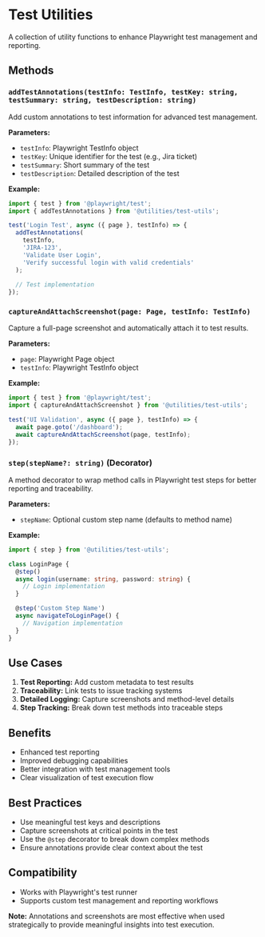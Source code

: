 # Test Utilities

A collection of utility functions to enhance Playwright test management and reporting.

## Methods

### `addTestAnnotations(testInfo: TestInfo, testKey: string, testSummary: string, testDescription: string)`
Add custom annotations to test information for advanced test management.

**Parameters:**
- `testInfo`: Playwright TestInfo object
- `testKey`: Unique identifier for the test (e.g., Jira ticket)
- `testSummary`: Short summary of the test
- `testDescription`: Detailed description of the test

**Example:**
```typescript
import { test } from '@playwright/test';
import { addTestAnnotations } from '@utilities/test-utils';

test('Login Test', async ({ page }, testInfo) => {
  addTestAnnotations(
    testInfo, 
    'JIRA-123', 
    'Validate User Login', 
    'Verify successful login with valid credentials'
  );
  
  // Test implementation
});
```

### `captureAndAttachScreenshot(page: Page, testInfo: TestInfo)`
Capture a full-page screenshot and automatically attach it to test results.

**Parameters:**
- `page`: Playwright Page object
- `testInfo`: Playwright TestInfo object

**Example:**
```typescript
import { test } from '@playwright/test';
import { captureAndAttachScreenshot } from '@utilities/test-utils';

test('UI Validation', async ({ page }, testInfo) => {
  await page.goto('/dashboard');
  await captureAndAttachScreenshot(page, testInfo);
});
```

### `step(stepName?: string)` (Decorator)
A method decorator to wrap method calls in Playwright test steps for better reporting and traceability.

**Parameters:**
- `stepName`: Optional custom step name (defaults to method name)

**Example:**
```typescript
import { step } from '@utilities/test-utils';

class LoginPage {
  @step()
  async login(username: string, password: string) {
    // Login implementation
  }

  @step('Custom Step Name')
  async navigateToLoginPage() {
    // Navigation implementation
  }
}
```

## Use Cases

1. **Test Reporting:** Add custom metadata to test results
2. **Traceability:** Link tests to issue tracking systems
3. **Detailed Logging:** Capture screenshots and method-level details
4. **Step Tracking:** Break down test methods into traceable steps

## Benefits

- Enhanced test reporting
- Improved debugging capabilities
- Better integration with test management tools
- Clear visualization of test execution flow

## Best Practices

- Use meaningful test keys and descriptions
- Capture screenshots at critical points in the test
- Use the `@step` decorator to break down complex methods
- Ensure annotations provide clear context about the test

## Compatibility

- Works with Playwright's test runner
- Supports custom test management and reporting workflows

**Note:** Annotations and screenshots are most effective when used strategically to provide meaningful insights into test execution.
